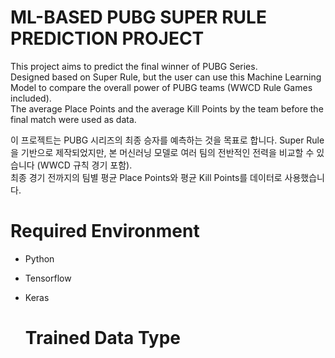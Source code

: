 # ML-BASED PUBG SUPER RULE PREDICTION PROJECT  

This project aims to predict the final winner of PUBG Series.  
Designed based on Super Rule, but the user can use this Machine Learning Model to compare the overall power of PUBG teams (WWCD Rule Games included).  
The average Place Points and the average Kill Points by the team before the final match were used as data.  
  
이 프로젝트는 PUBG 시리즈의 최종 승자를 예측하는 것을 목표로 합니다.
Super Rule을 기반으로 제작되었지만, 본 머신러닝 모델로 여러 팀의 전반적인 전력을 비교할 수 있습니다 (WWCD 규칙 경기 포함).  
최종 경기 전까지의 팀별 평균 Place Points와 평균 Kill Points를 데이터로 사용했습니다.

# Required Environment  
- Python
- Tensorflow
- Keras
  
  # Trained Data Type  
